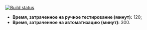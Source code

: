 [![Build status](https://ci.appveyor.com/api/projects/status/i7moncd4j2uhjg7v/branch/main?svg=true)](https://ci.appveyor.com/project/Mariyam197/patterntask2/branch/main)



* **Время, затраченное на ручное тестирование (минут):** 120;
* **Время, затраченное на автоматизацию (минут):** 300.